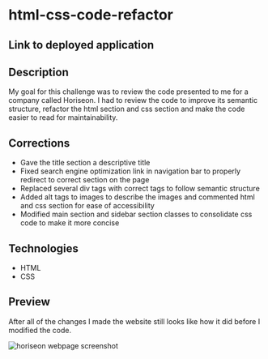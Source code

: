 # **html-css-code-refactor**

## **Link to deployed application**


## **Description**
My goal for this challenge was to review the code presented to me for a company called Horiseon. I had to review the code to improve its semantic structure, refactor the html section and css section and make the code easier to read for maintainability.

## **Corrections**
- Gave the title section a descriptive title
- Fixed search engine optimization link in navigation bar to properly redirect to correct section on the page
- Replaced several div tags with correct tags to follow semantic structure
- Added alt tags to images to describe the images and commented html and css section for ease of accessibility
- Modified main section and sidebar section classes to consolidate css code to make it more concise

## **Technologies**
- HTML
- CSS

## **Preview**
After all of the changes I made the website still looks like how it did before I modified the code.

![horiseon webpage screenshot](./assets/images/horiseon-screenshot.png)
